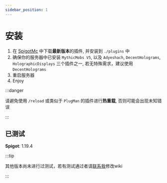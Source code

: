 ```yaml
---
sidebar_position: 1
---
```


# 安装

1. 在 [SpigotMc](https://www.spigotmc.org/resources/yuspawnerhologram-%E2%9C%85for-mythicspawner-display-refresh-time-%E2%9C%85intelligent-multilingual-support.113207/) 中下载**最新版本**的插件, 并安装到 `./plugins` 中  
2. 确保你的服务器中已安装 `MythicMobs V5`, 以及 `Adyeshach`, `DecentHolograms`, `HolographicDisplays` 三个插件之一, 若无特殊需求，建议使用 `DecentHolograms`
3. 重启服务器
4. Enjoy

:::danger

请避免使用 `/reload` 或类似于 `PlugMan` 的插件进行**热重载**, 否则可能会出现未知错误

:::

## 已测试

**Spigot**: 1.19.4

:::tip

其他版本尚未进行过测试，若有测试通过者请[联系我](https://discord.com/invite/SzPBHGttaR)修改wiki

:::